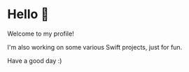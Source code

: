 # Hello 🙂

Welcome to my profile!

I'm also working on some various Swift projects, just for fun.

Have a good day :)
